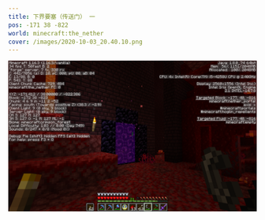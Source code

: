 ```yaml
---
title: 下界要塞（传送门） 一
pos: -171 38 -822
world: minecraft:the_nether
cover: /images/2020-10-03_20.40.10.png
---
```


![](/images/2020-10-03_20.40.10.png)
